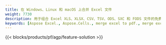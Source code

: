 ```yaml
---
title: 在 Windows、Linux 和 macOS 上合并 Excel 文件
weight: 7730
description: 用于组合 Excel XLS、XLSX、CSV、TSV、ODS、SXC 和 FODS 文件的免费应用程序和 API
keywords: [Aspose Excel., Aspose.Cells., merge excel to pdf., merge excel to json., merge txt to sql., merge csv to json., merge json to pdf., xml to excel merger and Convert files between various formats]
---
```

{{< blocks/products/pf/agp/feature-solution >}} 

